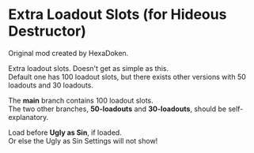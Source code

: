 # Extra Loadout Slots (for Hideous Destructor)
Original mod created by HexaDoken.

Extra loadout slots. Doesn't get as simple as this.<br>
Default one has 100 loadout slots, but there exists other versions with 50 loadouts and 30 loadouts.

The **main** branch contains 100 loadout slots.<br>
The two other branches, **50-loadouts** and **30-loadouts**, should be self-explanatory.

Load before **Ugly as Sin**, if loaded.<br>
Or else the Ugly as Sin Settings will not show!
